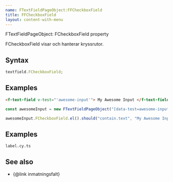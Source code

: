 ```yaml
---
name: FTextFieldPageObject:FFCheckboxField
title: FFCheckboxField
layout: content-with-menu
---
```


FTextFieldPageObject: FCheckboxField property

FCheckboxField visar och hanterar kryssrutor.

## Syntax

```ts
textfield.FCheckboxField;
```

## Examples

```html static
<f-text-field v-test="'awesome-input'"> My Awesome Input </f-text-field>
```

```ts
const awesomeInput = new FTextFieldPageObject("[data-test=awesome-input]");

awesomeInput.FCheckboxField.el().should("contain.text", "My Awesome Input");
```

## Examples

```import
label.cy.ts
```

## See also

-   {@link inmatningsfalt}
